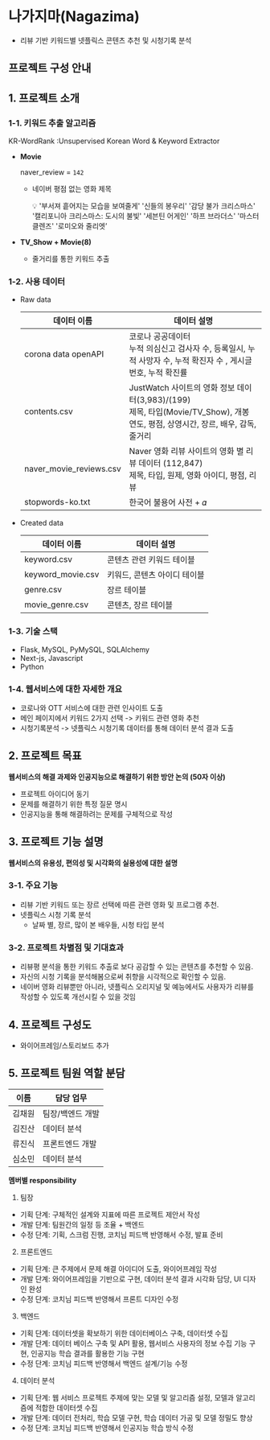 # 나가지마(Nagazima)

- 리뷰 기반 키워드별 넷플릭스 콘텐츠 추천 및 시청기록 분석


## 프로젝트 구성 안내

## 1. 프로젝트 소개

### 1-1. 키워드 추출 알고리즘

KR-WordRank :Unsupervised Korean Word & Keyword Extractor



- **Movie**

  naver_review = `142`

  - 네이버 평점 없는 영화 제목

    <aside> 💡 '부서져 흩어지는 모습을 보여줄게' '신들의 봉우리' '감당 불가 크리스마스' '캘리포니아 크리스마스: 도시의 불빛' '세븐틴 어게인' '하프 브라더스' '마스터 클렌즈' '로미오와 줄리엣’</aside>

- **TV_Show + Movie(8)**
  - 줄거리를 통한 키워드 추출

### 1-2. 사용 데이터

- Raw data

  | 데이터 이름             | 데이터 설명                                                  |
  | ----------------------- | ------------------------------------------------------------ |
  | corona data openAPI     | 코로나 공공데이터<br />누적 의심신고 검사자 수, 등록일시, 누적 사망자 수, 누적 확진자 수 , 게시글 번호, 누적 확진률 |
  | contents.csv            | JustWatch 사이트의 영화 정보 데이터(3,983)/(199)<br />제목, 타입(Movie/TV_Show), 개봉 연도, 평점, 상영시간, 장르, 배우, 감독, 줄거리 |
  | naver_movie_reviews.csv | Naver 영화 리뷰 사이트의 영화 별 리뷰 데이터 (112,847)<br />제목, 타입, 원제, 영화 아이디, 평점, 리뷰 |
  | stopwords-ko.txt        | 한국어 불용어 사전 + 𝛼                                       |

  

- Created data

  | 데이터 이름       | 데이터 설명                  |
  | ----------------- | ---------------------------- |
  | keyword.csv       | 콘텐츠 관련 키워드 테이블    |
  | keyword_movie.csv | 키워드, 콘텐츠 아이디 테이블 |
  | genre.csv         | 장르 테이블                  |
  | movie_genre.csv   | 콘텐츠, 장르 테이블          |

  

  

### 1-3. 기술 스택

- Flask, MySQL, PyMySQL, SQLAlchemy
- Next-js, Javascript
- Python





### 1-4. 웹서비스에 대한 자세한 개요

- 코로나와 OTT 서비스에 대한 관련 인사이트 도출
- 메인 페이지에서 키워드 2가지 선택 -> 키워드 관련 영화 추천 
- 시청기록분석 -> 넷플릭스 시청기록 데이터를 통해 데이터 분석 결과 도출


## 2. 프로젝트 목표

**웹서비스의 해결 과제와 인공지능으로 해결하기 위한 방안 논의 (50자 이상)**

  - 프로젝트 아이디어 동기
  - 문제를 해결하기 위한 특정 질문 명시
  - 인공지능을 통해 해결하려는 문제를 구체적으로 작성

## 3. 프로젝트 기능 설명

**웹서비스의 유용성, 편의성 및 시각화의 실용성에 대한 설명**

### 3-1. 주요 기능

- 리뷰 기반 키워드 또는 장르 선택에 따른 관련 영화 및 프로그램 추천.
- 넷플릭스 시청 기록 분석
  - 날짜 별, 장르, 많이 본 배우들, 시청 타입 분석

### 3-2. 프로젝트 차별점 및 기대효과

- 리뷰평 분석을 통한 키워드 추출로 보다 공감할 수 있는 콘텐츠를 추천할 수 있음.
- 자신의 시청 기록을 분석해봄으로써 취향을 시각적으로 확인할 수 있음.
- 네이버 영화 리뷰뿐만 아니라, 넷플릭스 오리지널 및 예능에서도 사용자가 리뷰를 작성할 수 있도록 개선시킬 수 있을 것임

## 4. 프로젝트 구성도

  - 와이어프레임/스토리보드 추가

## 5. 프로젝트 팀원 역할 분담

| 이름   | 담당 업무        |
| ------ | ---------------- |
| 김채원 | 팀장/백엔드 개발 |
| 김진산 | 데이터 분석      |
| 류진식 | 프론트엔드 개발  |
| 심소민 | 데이터 분석      |

**멤버별 responsibility**

1. 팀장

- 기획 단계: 구체적인 설계와 지표에 따른 프로젝트 제안서 작성
- 개발 단계: 팀원간의 일정 등 조율 + 백엔드
- 수정 단계: 기획, 스크럼 진행, 코치님 피드백 반영해서 수정, 발표 준비

2. 프론트엔드

- 기획 단계: 큰 주제에서 문제 해결 아이디어 도출, 와이어프레임 작성
- 개발 단계: 와이어프레임을 기반으로 구현, 데이터 분석 결과 시각화 담당, UI 디자인 완성
- 수정 단계: 코치님 피드백 반영해서 프론트 디자인 수정

3. 백엔드

- 기획 단계: 데이터셋을 확보하기 위한 데이터베이스 구축, 데이터셋 수집
- 개발 단계: 데이터 베이스 구축 및 API 활용, 웹서비스 사용자의 정보 수집 기능 구현, 인공지능 학습 결과를 활용한 기능 구현
- 수정 단계: 코치님 피드백 반영해서 백엔드 설계/기능 수정

4. 데이터 분석

- 기획 단계: 웹 서비스 프로젝트 주제에 맞는 모델 및 알고리즘 설정, 모델과 알고리즘에 적합한 데이터셋 수집
- 개발 단계: 데이터 전처리, 학습 모델 구현, 학습 데이터 가공 및 모델 정밀도 향상
- 수정 단계: 코치님 피드백 반영해서 인공지능 학습 방식 수정


